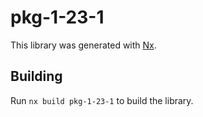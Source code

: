 # pkg-1-23-1

This library was generated with [Nx](https://nx.dev).

## Building

Run `nx build pkg-1-23-1` to build the library.
